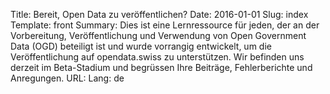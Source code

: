 Title: Bereit, Open Data zu veröffentlichen?
Date: 2016-01-01
Slug: index
Template: front
Summary: Dies ist eine Lernressource für jeden, der an der Vorbereitung, Veröffentlichung und Verwendung von Open Government Data (OGD) beteiligt ist und wurde vorrangig entwickelt, um die Veröffentlichung auf opendata.swiss zu unterstützen. Wir befinden uns derzeit im Beta-Stadium und begrüssen Ihre Beiträge, Fehlerberichte und Anregungen.
URL:
Lang: de
